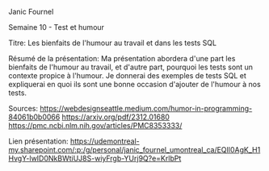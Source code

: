 Janic Fournel

Semaine 10 - Test et humour

Titre: Les bienfaits de l'humour au travail et dans les tests SQL

Résumé de la présentation: Ma présentation abordera d'une part les bienfaits de l'humour au travail, et d'autre part, pourquoi les tests sont un contexte propice à l'humour. 
                           Je donnerai des exemples de tests SQL et expliquerai en quoi ils sont une bonne occasion d'ajouter de l'humour à nos tests.

Sources: https://webdesignseattle.medium.com/humor-in-programming-84061b0b0066
         https://arxiv.org/pdf/2312.01680
         https://pmc.ncbi.nlm.nih.gov/articles/PMC8353333/

Lien présentation: https://udemontreal-my.sharepoint.com/:p:/g/personal/janic_fournel_umontreal_ca/EQIl0AgK_H1HvgY-lwID0NkBWtiUJ8S-wiyFrgb-YUrj9Q?e=KrlbPt
